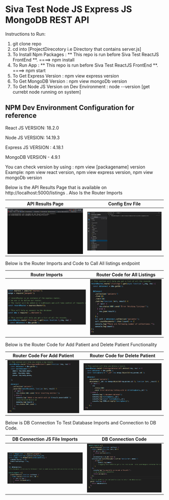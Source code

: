 # Siva Test Node JS Express JS MongoDB REST API

Instructions to Run:

1. git clone repo
2. cd into [ProjectDirecotory i.e Directory that contains server.js]
3. To Install Npm Packages : ** This repo is run before Siva Test ReactJS FrontEnd **. ====> npm install
4. To Run App : ** This repo is run before Siva Test ReactJS FrontEnd **. ====> npm start
5. To Get Express Version : npm view express version
6. To Get MongoDB Version : npm view mongoDb version
7. To Get Node JS Version on Dev Environment : node --version [get currebt node running on system]

## NPM Dev Environment Configuration for reference

React JS VERSION: 18.2.0

Node JS VERSION: 14.19.3

Express JS VERSION : 4.18.1

MongoDB VERSION - 4.9.1

You can check version by using : npm view [packagename] version Example: npm view react version, npm view express version, npm view mongoDb version

Below is the API Results Page that is available on  http://localhost:5000/listings . Also Is the Router Imports 

API Results Page         |  Config Env File
:-------------------------:|:-------------------------:
![](https://github.com/basilsv/Siva_Test_Node_Express_MongoDB_API/blob/main/images/Listings_Displayed_As_JSON.png)  |  ![](https://github.com/basilsv/Siva_Test_Node_Express_MongoDB_API/blob/main/images/Config_env_database_uri_store.png)

Below is the Router Imports and Code to Call All listings endpoint 

Router Imports         |  Router Code for All Listings
:-------------------------:|:-------------------------:
![](https://github.com/basilsv/Siva_Test_Node_Express_MongoDB_API/blob/main/images/Imports_for_router.png)  |  ![](https://github.com/basilsv/Siva_Test_Node_Express_MongoDB_API/blob/main/images/Router_for_All_Listings.png)

Below is the Router Code for Add Patient and Delete Patient Functionality

Router Code For Add Patient         |  Router Code for Delete Patient
:-------------------------:|:-------------------------:
![](https://github.com/basilsv/Siva_Test_Node_Express_MongoDB_API/blob/main/images/Router_for_Add_Patient.png)  |  ![](https://github.com/basilsv/Siva_Test_Node_Express_MongoDB_API/blob/main/images/Router_for_Delete_Patient.png)

Below is DB Connection To Test Database Imports and Connection to DB Code.

DB Connection JS File Imports         |  DB Connection Code
:-------------------------:|:-------------------------:
![](https://github.com/basilsv/Siva_Test_Node_Express_MongoDB_API/blob/main/images/imports_for_db_connection_file.png)  |  ![](https://github.com/basilsv/Siva_Test_Node_Express_MongoDB_API/blob/main/images/Db_Connect_Code_connection_code.png)


